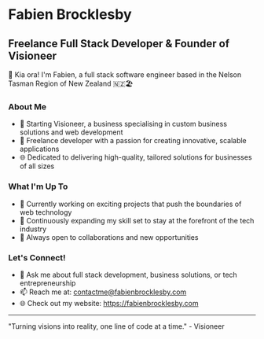 # Fabien Brocklesby

## Freelance Full Stack Developer & Founder of Visioneer

👋 Kia ora! I'm Fabien, a full stack software engineer based in the Nelson Tasman Region of New Zealand 🇳🇿🏖️

### About Me

- 🚀 Starting Visioneer, a business specialising in custom business solutions and web development
- 💼 Freelance developer with a passion for creating innovative, scalable applications
- 🌐 Dedicated to delivering high-quality, tailored solutions for businesses of all sizes

### What I'm Up To

- 🔭 Currently working on exciting projects that push the boundaries of web technology
- 🌱 Continuously expanding my skill set to stay at the forefront of the tech industry
- 🤝 Always open to collaborations and new opportunities

### Let's Connect!

- 💬 Ask me about full stack development, business solutions, or tech entrepreneurship
- 📫 Reach me at: contactme@fabienbrocklesby.com
- 🌐 Check out my website: https://fabienbrocklesby.com
---

"Turning visions into reality, one line of code at a time." - Visioneer
